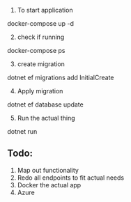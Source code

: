 1. To start application

docker-compose up -d

2. check if running

docker-compose ps

3. create migration

dotnet ef migrations add InitialCreate

4. Apply migration

dotnet ef database update

5. Run the actual thing

dotnet run

## Todo: 
1. Map out functionality
2. Redo all endpoints to fit actual needs
3. Docker the actual app
4. Azure